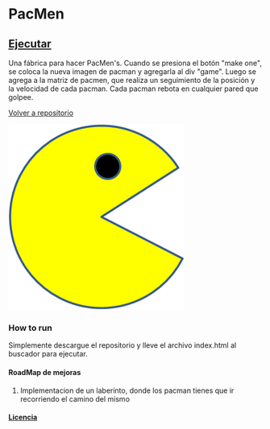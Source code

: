 # PacMen
## <a href="https://rolandovaldir.github.io/Portfolio_PacMen/"> Ejecutar </a>

Una fábrica para hacer PacMen's.
Cuando se presiona el botón "make one", se coloca la nueva imagen de pacman y agregarla al div "game". Luego se agrega a la matriz de pacmen, que realiza un seguimiento de la posición y la velocidad de cada pacman. Cada pacman rebota en cualquier pared que golpee.</p>
<a href="https://github.com/rolandovaldir/rolandovaldir.github.io">Volver a repositorio</a></p>

<img src="./images/PacMan1.png">

### How to run
Simplemente descargue el repositorio y lleve el archivo index.html al buscador para ejecutar.

#### RoadMap de mejoras
1. Implementacion de un laberinto, donde los pacman tienes que ir recorriendo el camino del mismo

#### <a href="https://github.com/rolandovaldir/Portfolio_PacMen/blob/main/LICENSE"> Licencia </a>

